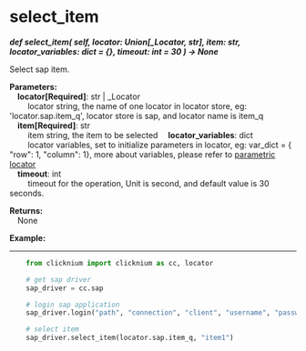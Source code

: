 # select_item

***def select_item(
        self,
        locator: Union[_Locator, str],
        item: str,
        locator_variables: dict = {},
        timeout: int = 30
    ) -> None***  

Select sap item.

**Parameters:**  
    &emsp;**locator[Required]**: str | _Locator  
        &emsp;&emsp; locator string, the name of one locator in locator store, eg: 'locator.sap.item_q', locator store is sap, and locator name is item_q  
    &emsp;**item[Required]**: str  
        &emsp;&emsp; item string, the item to be selected
    &emsp;**locator_variables**: dict  
        &emsp;&emsp; locator variables, set to initialize parameters in locator, eg: var_dict = { "row": 1,  "column": 1}, more about variables, please refer to [parametric locator](./doc/automation/parametric_locator.md)  
    &emsp;**timeout**: int  
        &emsp;&emsp; timeout for the operation, Unit is second, and default value is 30 seconds. 

**Returns:**  
    &emsp;None

**Example:**
***
```python
    from clicknium import clicknium as cc, locator

    # get sap driver
    sap_driver = cc.sap

    # login sap application
    sap_driver.login("path", "connection", "client", "username", "password")

    # select item
    sap_driver.select_item(locator.sap.item_q, "item1")
```